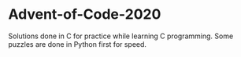 # Advent-of-Code-2020
Solutions done in C for practice while learning C programming.
Some puzzles are done in Python first for speed.